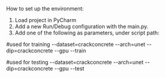 How to set up the environment:

1. Load project in PyCharm
2. Add a new Run/Debug configuration with the main.py.
3. Add one of the following as parameters, under script path:

#used for training
--dataset=crackconcrete --arch=unet --dip=crackconcrete --gpu --train

#used for testing
--dataset=crackconcrete --arch=unet --dip=crackconcrete --gpu --test
